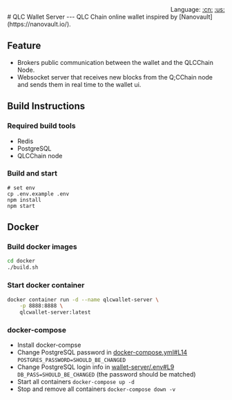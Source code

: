 <div align="right">Language:
<a title="Chinese" href="README_CN.md">:cn:</a>
<a title="Englisth" href="README.md">:us:</a></div>
# QLC Wallet Server
---
QLC Chain online wallet inspired by [Nanovault](https://nanovault.io/).

## Feature

- Brokers public communication between the wallet and the QLCChain Node.
- Websocket server that receives new blocks from the Q;CChain node and sends them in real time to the wallet ui.

## Build Instructions

### Required build tools

- Redis
- PostgreSQL
- QLCChain node

### Build and start
```
# set env
cp .env.example .env
npm install
npm start
```

## Docker

### Build docker images

```bash
cd docker
./build.sh
```

### Start docker container

```bash
docker container run -d --name qlcwallet-server \
    -p 8888:8888 \
    qlcwallet-server:latest
```

### docker-compose

- Install docker-compse
- Change PostgreSQL password in [docker-compose.yml#L14](docker/docker-compose/docker-compose.yml#L14) `POSTGRES_PASSWORD=SHOULD_BE_CHANGED`
- Change PostgreSQL login info in [wallet-server/.env#L9](docker/docker-compose/wallet-server/.env#L9) `DB_PASS=SHOULD_BE_CHANGED` (the password should be matched)
- Start all containers `docker-compose up -d`
- Stop and remove all containers `docker-compose down -v`